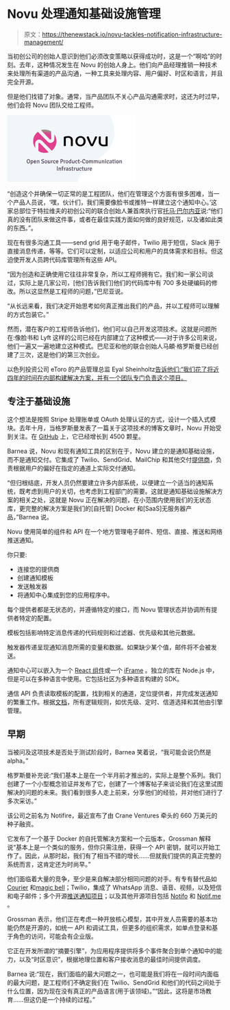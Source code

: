 # Novu 处理通知基础设施管理

> 原文：<https://thenewstack.io/novu-tackles-notification-infrastructure-management/>

当初创公司的创始人意识到他们必须改变策略以获得成功时，这是一个“啊哈”的时刻。去年，这种情况发生在 Novu 的创始人身上。他们向产品经理推销一种技术来处理所有渠道的产品沟通，一种工具来处理内容、用户偏好、时区和语言，并且完全开源。

但是他们找错了对象。通常，当产品团队不关心产品沟通需求时，这还为时过早，他们会将 Novu 团队交给工程师。

![](img/48482a41884c65f0e274ed510cfa15ae.png)

“创造这个并确保一切正常的是工程团队，他们在管理这个方面有很多困难，当一个产品人员说，‘嘿，伙计们，我们需要像脸书或推特一样建立这个通知中心。’这家总部位于特拉维夫的初创公司的联合创始人兼首席执行官[托马·巴尔内亚](https://www.linkedin.com/in/tomerbarnea/?originalSubdomain=il)说:“他们真的没有团队来做这件事，或者在最佳实践方面如何做的良好规范，以及诸如此类的东西。”。

现在有很多沟通工具——send grid 用于电子邮件，Twilio 用于短信，Slack 用于直接消息传递，等等。它们可以定制，以适应公司和用户的具体需求和目标。但这迫使开发人员跨代码库管理所有这些 API。

“因为创造和正确使用它往往非常复杂，所以工程师拥有它。我们和一家公司谈过，实际上是几家公司，[他们告诉我们]他们的代码库中有 700 多处硬编码的修改。所以这显然是工程师的问题，”巴尼亚说。

“从长远来看，我们决定开始思考如何真正推出我们的产品，并以工程师可以理解的方式包装它。”

然而，潜在客户的工程师告诉他们，他们可以自己开发这项技术。这就是问题所在:像脸书和 Lyft 这样的公司已经在内部建立了这种模式——对于许多公司来说，他们一遍又一遍地建立这种模式。巴尼亚和他的联合创始人马頔·格罗斯曼已经创建了三次，这是他们的第三次创业。

以色列投资公司 eToro 的产品管理总监 Eyal Sheinholtz[告诉他们:“我们花了将近四年的时间在内部构建解决方案，并有一个团队专门负责这个项目。](https://www.linkedin.com/in/eyalsheinholtz/?originalSubdomain=il)

## 专注于基础设施

这个想法是按照 Stripe 处理账单或 OAuth 处理认证的方式，设计一个插入式模块。去年十月，当格罗斯曼发表了一篇关于这项技术的博客文章时，Novu 开始受到关注。在 [GitHub](https://github.com/novuhq/novu) 上，它已经增长到 4500 颗星。

Barnea 说，Novu 和现有通知工具的区别在于，Novu 建立的是通知基础设施，而不是通知交付。它集成了 Twilio、SendGrid、MailChip 和其他交付[提供商](https://github.com/novuhq/novu/tree/main/providers)，负责根据用户的偏好在指定的通道上实际交付通知。

“但归根结底，开发人员仍然要建立许多内部系统，以便建立一个适当的通知系统，既考虑到用户的关切，也考虑到工程部门的需要。这就是通知基础设施解决方案的相关之处，这就是 Novu 正在解决的问题，在小范围内使用我们的无状态库，更完整的解决方案是我们的[自托管] Docker 和[SaaS]无服务器产品，”Barnea 说。

Novu 使用简单的组件和 API 在一个地方管理电子邮件、短信、直接、推送和网络推送通知。

你只要:

*   连接您的提供商
*   创建通知模板
*   发送触发器
*   将通知中心集成到您的应用程序中。

每个提供者都是无状态的，并遵循特定的接口，而 Novu 管理状态并协调所有提供者特定的配置。

模板包括影响特定消息传递的代码规则和过滤器、优先级和其他元数据。

触发器传递呈现通知消息所需的变量和数据。如果缺少某个值，邮件将不会被发送。

通知中心可以嵌入为一个 [React 组件](https://docs.novu.co/docs/notification-center/react-components)或一个 [iFrame](https://docs.novu.co/docs/notification-center/iframe-embed) 。独立的库在 Node.js 中，但是可以在多种语言中使用。它包括社区为多种语言构建的 SDK。

通信 API 负责读取模板的配置，找到相关的通道，定位提供者，并完成发送通知的繁重工作。根据[文档](https://docs.novu.co/docs/overview/architecture)，所有逻辑规则，如优先级、定时、信道选择和其他由引擎管理。

## 早期

当被问及这项技术是否处于测试阶段时，Barnea 笑着说，“我可能会说仍然是 alpha。”

格罗斯曼补充说:“我们基本上是在一个半月前才推出的，实际上是整个系列。我们创建了一个小型概念验证并发布了它，创建了一个博客帖子来谈论我们在这里试图解决的问题的未来。我们看到很多人走上前来，分享他们的经验，并对他们进行了多次采访。”

该公司之前名为 Notifire，最近宣布了由 Crane Ventures 牵头的 660 万美元的种子融资。

它发布了一个基于 Docker 的自托管解决方案和一个云版本，Grossman 解释说“基本上是一个类似的服务，但你只需注册，获得一个 API 密钥，就可以开始工作了。因此，从那时起，我们有了相当不错的增长……但就我们提供的真正完整的系统而言，这肯定还为时尚早。”

他们面临着大量的竞争，至少是来自解决部分相同问题的对手。有专有替代品如 [Courier](https://www.courier.com/) 和[magic bell](https://www.magicbell.com/)；Twilio，集成了 WhatsApp 消息、语音、视频，以及短信和电子邮件；多个开源[推送通知项目](https://medevel.com/15-os-push-notification/)；以及其他开源项目包括 [Notifo](https://squidex.io/post/notifo-is-opensource-now) 和 [Notif.me](https://notifme.github.io/www/) 。

Grossman 表示，他们正在考虑一种开放核心模型，其中开发人员需要的基本功能仍然是开源的，如统一 API 和调试工具，但更多的组织需求，如单点登录和基于角色的访问，可能会有企业版。

它正在开发所谓的“摘要引擎”，为应用程序提供将多个事件聚合到单个通知中的能力，以及“时区意识”，根据地理位置和客户接收消息的最佳时间提供调度。

Barnea 说:“现在，我们面临的最大问题之一，也可能是我们将在一段时间内面临的最大问题，是工程师们不确定我们在 Twilio、SendGrid 和他们的代码之间处于什么位置，因为现在没有真正的产品语言(用于该领域)。”“因此，这将是市场教育……但这仍是一个持续的过程。”

<svg xmlns:xlink="http://www.w3.org/1999/xlink" viewBox="0 0 68 31" version="1.1"><title>Group</title> <desc>Created with Sketch.</desc></svg>